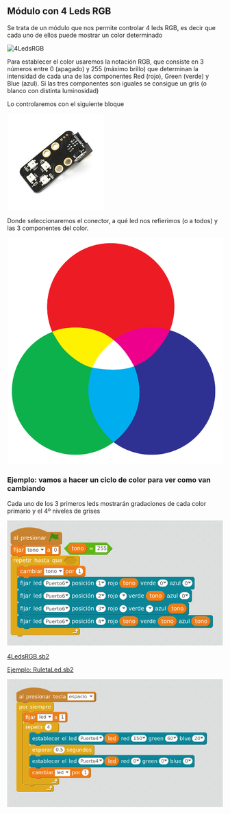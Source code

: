 ## Módulo con 4 Leds RGB

Se trata de un módulo que nos permite controlar 4 leds RGB, es decir que cada uno de ellos puede mostrar un color determinado  

![4LedsRGB](../images/4LedsRGB.jpeg)

Para establecer el color usaremos la notación RGB, que consiste en 3 números entre 0 (apagado) y 255 (máximo brillo) que determinan la intensidad de cada una de las componentes Red (rojo), Green (verde) y Blue (azul). Si las tres componentes son iguales se consigue un gris (o blanco con distinta luminosidad)

Lo controlaremos con el siguiente bloque

![4LedsRGB](../images/4LedsRGB.png)

Donde seleccionaremos el conector, a qué led nos refierimos (o a todos) y las 3 componentes del color.

![AdditiveColorCirclesCMYKpng.png](../images/AdditiveColorCirclesCMYKpng.png)

### Ejemplo: vamos a hacer un ciclo de color para ver como van cambiando

Cada uno de los 3 primeros leds mostrarán gradaciones de cada color primario y el 4º niveles de grises

![4LedsRGB.sb2](../images/4LedsRGB.sb2.png)

[4LedsRGB.sb2](../Ejemplos/4LedsRGB.sb2)



[Ejemplo: RuletaLed.sb2](../Ejemplos/RuletaLed.sb2)

![RuletaLed.sb2](../images/RuletaLed.sb2.png)


